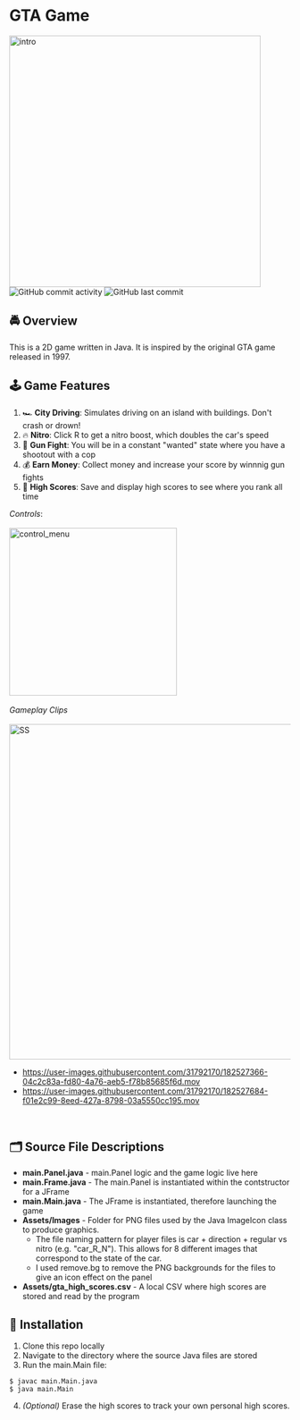 # GTA Game
<img width="450" alt="intro" src="https://user-images.githubusercontent.com/31792170/181679196-c5b68d0f-0cf5-4039-873d-6f4d92e104ac.jpg">
<img alt="GitHub commit activity" src="https://img.shields.io/github/commit-activity/m/aaroncorona/GTA-Game">
<img alt="GitHub last commit" src="https://img.shields.io/github/last-commit/aaroncorona/GTA-Game">


## 🚔 Overview
This is a 2D game written in Java. It is inspired by the original GTA game released in 1997.


## 🕹️ Game Features
1. 🏎️ **City Driving**: Simulates driving on an island with buildings. Don't crash or drown! 
2. 🔥 **Nitro**: Click R to get a nitro boost, which doubles the car's speed 
3. 🚨 **Gun Fight**: You will be in a constant "wanted" state where you have a shootout with a cop
4. 💰 **Earn Money**: Collect money and increase your score by winnnig gun fights
5. 🥇 **High Scores**: Save and display high scores to see where you rank all time


*Controls*:
<br>
<br>
<img width="300" alt="control_menu" src="https://user-images.githubusercontent.com/31792170/182476438-fea6f71e-3cf6-4b5f-b7de-15803d6fc10c.png">
<br>
<br>
*Gameplay Clips*
<br>
<br>
<img width="600" alt="SS" src="https://user-images.githubusercontent.com/31792170/182765478-c408127a-c761-4ef2-b13b-91fae0cbf2f1.png">
<br>
* https://user-images.githubusercontent.com/31792170/182527366-04c2c83a-fd80-4a76-aeb5-f78b85685f6d.mov
* https://user-images.githubusercontent.com/31792170/182527684-f01e2c99-8eed-427a-8798-03a5550cc195.mov
<br>


## 🗂️ Source File Descriptions
* **main.Panel.java** - main.Panel logic and the game logic live here
* **main.Frame.java** - The main.Panel is instantiated within the contstructor for a JFrame
* **main.Main.java** - The JFrame is instantiated, therefore launching the game
* **Assets/Images** - Folder for PNG files used by the Java ImageIcon class to produce graphics.
  * The file naming pattern for player files is car + direction + regular vs nitro (e.g. "car_R_N"). This allows for 8 different images that correspond to the state of the car.
  * I used remove.bg to remove the PNG backgrounds for the files to give an icon effect on the panel
* **Assets/gta_high_scores.csv** - A local CSV where high scores are stored and read by the program


## 🚀 Installation
1. Clone this repo locally 
2. Navigate to the directory where the source Java files are stored
3. Run the main.Main file:
```
$ javac main.Main.java
$ java main.Main
```
4. *(Optional)* Erase the high scores to track your own personal high scores.

